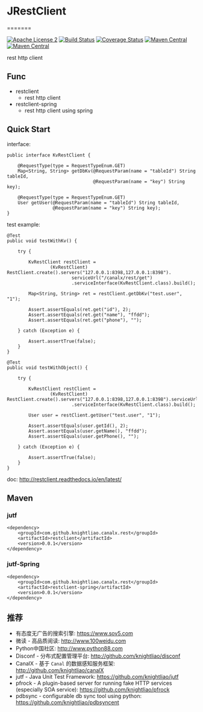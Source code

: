 # JRestClient
=======

[![Apache License 2](https://img.shields.io/badge/license-ASF2-blue.svg)](https://www.apache.org/licenses/LICENSE-2.0.txt)
[![Build Status](https://travis-ci.org/knightliao/JRestClient.svg?branch=master)](https://travis-ci.org/knightliao/JRestClient) 
[![Coverage Status](https://coveralls.io/repos/github/knightliao/JRestClient/badge.svg?branch=master)](https://coveralls.io/github/knightliao/JRestClient?branch=master) 
[![Maven Central](https://maven-badges.herokuapp.com/maven-central/com.github.knightliao.canalx.rest/restclient/badge.svg?style=plastic)](https://maven-badges.herokuapp.com/maven-central/com.github.knightliao.canalx.rest/restclient) 
[![Maven Central](https://maven-badges.herokuapp.com/maven-central/com.github.knightliao.canalx.rest/restclient-spring/badge.svg?style=plastic)](https://maven-badges.herokuapp.com/maven-central/com.github.knightliao.canalx.rest/restclient-spring)

rest http client
 
## Func 

- restclient
    - rest http client 
- restclient-spring
    - rest http client using spring 
    
## Quick Start 

interface: 

    public interface KvRestClient {
    
        @RequestType(type = RequestTypeEnum.GET)
        Map<String, String> getDbKv(@RequestParam(name = "tableId") String tableId,
                                    @RequestParam(name = "key") String key);
    
        @RequestType(type = RequestTypeEnum.GET)
        User getUser(@RequestParam(name = "tableId") String tableId,
                     @RequestParam(name = "key") String key);
    }
    
test example:
    
    @Test
    public void testWithKv() {

        try {

            KvRestClient restClient =
                    (KvRestClient) RestClient.create().servers("127.0.0.1:8398,127.0.0.1:8398").
                            serviceUrl("/canalx/rest/get")
                            .serviceInterface(KvRestClient.class).build();

            Map<String, String> ret = restClient.getDbKv("test.user", "1");

            Assert.assertEquals(ret.get("id"), 2);
            Assert.assertEquals(ret.get("name"), "ffdd");
            Assert.assertEquals(ret.get("phone"), "");

        } catch (Exception e) {

            Assert.assertTrue(false);
        }
    }

    @Test
    public void testWithObject() {

        try {

            KvRestClient restClient =
                    (KvRestClient) RestClient.create().servers("127.0.0.1:8398,127.0.0.1:8398").serviceUrl("/canalx/rest/get")
                            .serviceInterface(KvRestClient.class).build();

            User user = restClient.getUser("test.user", "1");

            Assert.assertEquals(user.getId(), 2);
            Assert.assertEquals(user.getName(), "ffdd");
            Assert.assertEquals(user.getPhone(), "");

        } catch (Exception e) {

            Assert.assertTrue(false);
        }
    }

doc: http://restclient.readthedocs.io/en/latest/

## Maven

### jutf

    <dependency>
        <groupId>com.github.knightliao.canalx.rest</groupId>
        <artifactId>restclient</artifactId>
        <version>0.0.1</version>
    </dependency>
    
### jutf-Spring

    <dependency>
        <groupId>com.github.knightliao.canalx.rest</groupId>
        <artifactId>restclient-spring</artifactId>
        <version>0.0.1</version>
    </dependency>
    
## 推荐
    
- 有态度无广告的搜索引擎: https://www.sov5.com
- 微读 - 高品质阅读: http://www.100weidu.com
- Python中国社区: http://www.python88.com
- Disconf - 分布式配置管理平台: http://github.com/knightliao/disconf
- CanalX - 基于 `Canal` 的数据感知服务框架: http://github.com/knightliao/canalX
- jutf - Java Unit Test Framework: https://github.com/knightliao/jutf
- pfrock - A plugin-based server for running fake HTTP services (especially SOA service): https://github.com/knightliao/pfrock
- pdbsync - configurable db sync tool using python: https://github.com/knightliao/pdbsyncent 